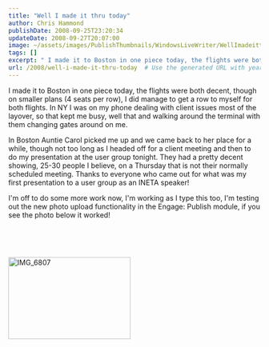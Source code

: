 ```yaml
---
title: "Well I made it thru today"
author: Chris Hammond
publishDate: 2008-09-25T23:20:34
updateDate: 2008-09-27T20:07:00
image: ~/assets/images/PublishThumbnails/WindowsLiveWriter/WellImadeitthrutoday_1482E/IMG_6807_thumb.jpg
tags: []
excerpt: " I made it to Boston in one piece today, the flights were both decent, though on smaller plans (4 seats per row), I did manage to get a row to myself for both flights. In NY I was on my phone dealing with client issues most of the layover, so that kept me busy, well that and walking around the terminal with them changing gates around on me.   In Boston Auntie Carol picked me up and we came back to her place for a while, though not too long as I headed off for a client meeting and then to do my presentation at the user group tonight. They had a pretty decent showing, 25-30 people I believe, on a Thursday that is not their normally scheduled meeting. Thanks to everyone who came out for what was my first presentation to a user group as an INETA speaker!  I'm off to do some more work now, I'm working as I type this too, I'm testing out the new photo upload functionality in the Engage: Publish module, if you see the photo below it worked!     "
url: /2008/well-i-made-it-thru-today  # Use the generated URL with year
---
```

<p>I made it to Boston in one piece today, the flights were both decent, though on smaller plans (4 seats per row), I did manage to get a row to myself for both flights. In NY I was on my phone dealing with client issues most of the layover, so that kept me busy, well that and walking around the terminal with them changing gates around on me.</p> <p>In Boston Auntie Carol picked me up and we came back to her place for a while, though not too long as I headed off for a client meeting and then to do my presentation at the user group tonight. They had a pretty decent showing, 25-30 people I believe, on a Thursday that is not their normally scheduled meeting. Thanks to everyone who came out for what was my first presentation to a user group as an INETA speaker!</p> <p>I'm off to do some more work now, I'm working as I type this too, I'm testing out the new photo upload functionality in the Engage: Publish module, if you see the photo below it worked!</p> <p>&#160;</p> <p>&#160;</p> <p><a href="/assets/images/PublishThumbnails/WindowsLiveWriter/wellimadeitthrutoday_1482e/img_6807.jpg"><img height="164" alt="IMG_6807" width="244" border="0" style="border-right: 0px; border-top: 0px; border-left: 0px; border-bottom: 0px" src="/assets/images/PublishThumbnails//WindowsLiveWriter/WellImadeitthrutoday_1482E/IMG_6807_thumb.jpg" /></a></p>
